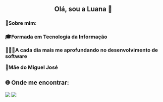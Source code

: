 <h2 align="center" style="color:" >Olá, sou a Luana 👋</h2>

<div class="sobre-mim"> 
    <h3> 💫Sobre mim: <h3> 
        <p>🎓Formada em Tecnologia da Informação </p>
        <p>👩🏻‍💻A cada dia mais me aprofundando no desenvolvimento de software </p> 
        <p>💜Mãe do Miguel José </p>
<div class="redes-sociais">
    <h3>🌐 Onde me encontrar:</h3>
        <a href = "mailto:dev.luanacarmo@gmail.com"><img src="https://img.shields.io/badge/-Gmail-%23333?style=for-the-badge&logo=gmail&logoColor=white" target="_blank"></a>
        <a href="https://www.linkedin.com/in/luanaacarmo/" target="_blank"><img src="https://img.shields.io/badge/-LinkedIn-%230077B5?style=for-the-badge&logo=linkedin&logoColor=white" target="_blank"></a>
</div>
